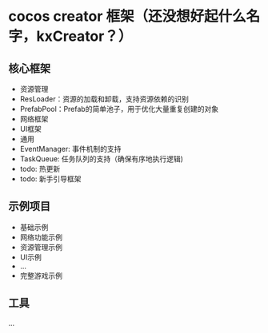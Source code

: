 # cocos creator 框架（还没想好起什么名字，kxCreator？）

## 核心框架

* 资源管理
 * ResLoader：资源的加载和卸载，支持资源依赖的识别
 * PrefabPool：Prefab的简单池子，用于优化大量重复创建的对象
* 网络框架
* UI框架
* 通用
 * EventManager: 事件机制的支持
 * TaskQueue: 任务队列的支持（确保有序地执行逻辑)
* todo: 热更新
* todo: 新手引导框架

## 示例项目

* 基础示例
 * 网络功能示例
 * 资源管理示例
 * UI示例
 * ...
* 完整游戏示例

## 工具

...
